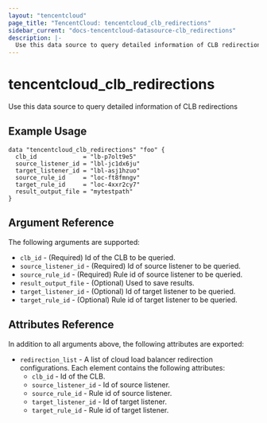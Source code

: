 ```yaml
---
layout: "tencentcloud"
page_title: "TencentCloud: tencentcloud_clb_redirections"
sidebar_current: "docs-tencentcloud-datasource-clb_redirections"
description: |-
  Use this data source to query detailed information of CLB redirections
---
```


# tencentcloud_clb_redirections

Use this data source to query detailed information of CLB redirections

## Example Usage

```hcl
data "tencentcloud_clb_redirections" "foo" {
  clb_id             = "lb-p7olt9e5"
  source_listener_id = "lbl-jc1dx6ju"
  target_listener_id = "lbl-asj1hzuo"
  source_rule_id     = "loc-ft8fmngv"
  target_rule_id     = "loc-4xxr2cy7"
  result_output_file = "mytestpath"
}
```

## Argument Reference

The following arguments are supported:

* `clb_id` - (Required) Id of the CLB to be queried.
* `source_listener_id` - (Required) Id of source listener to be queried.
* `source_rule_id` - (Required) Rule id of source listener to be queried.
* `result_output_file` - (Optional) Used to save results.
* `target_listener_id` - (Optional) Id of target listener to be queried.
* `target_rule_id` - (Optional) Rule id of target listener to be queried.

## Attributes Reference

In addition to all arguments above, the following attributes are exported:

* `redirection_list` - A list of cloud load balancer redirection configurations. Each element contains the following attributes:
  * `clb_id` - Id of the CLB.
  * `source_listener_id` - Id of source listener.
  * `source_rule_id` - Rule id of source listener.
  * `target_listener_id` - Id of target listener.
  * `target_rule_id` - Rule id of target listener.


